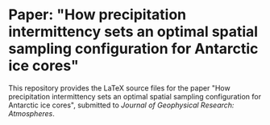 # Paper: "How precipitation intermittency sets an optimal spatial sampling configuration for Antarctic ice cores"

This repository provides the LaTeX source files for the paper "How precipitation
intermittency sets an optimal spatial sampling configuration for Antarctic ice
cores", submitted to *Journal of Geophysical Research: Atmospheres*.
